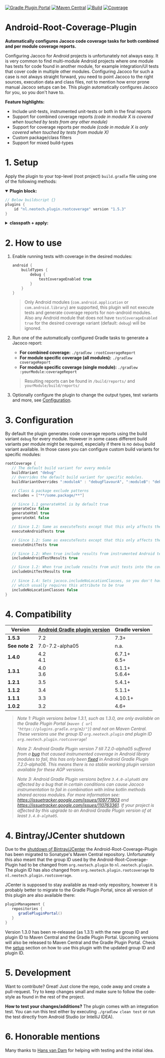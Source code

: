 [![Gradle Plugin Portal](https://img.shields.io/maven-metadata/v/https/plugins.gradle.org/m2/nl.neotech.plugin/android-root-coverage-plugin/maven-metadata.xml.svg?label=Gradle%20Plugin%20Portal)](https://plugins.gradle.org/plugin/nl.neotech.plugin.rootcoverage)
[![Maven Central](https://img.shields.io/maven-central/v/nl.neotech.plugin/android-root-coverage-plugin?label=Maven%20Central)](https://search.maven.org/artifact/nl.neotech.plugin/android-root-coverage-plugin)
[![Build](https://github.com/NeoTech-Software/Android-Root-Coverage-Plugin/actions/workflows/build.yml/badge.svg?branch=master)](https://github.com/NeoTech-Software/Android-Root-Coverage-Plugin/actions/workflows/build.yml)
[![Coverage](https://img.shields.io/codecov/c/gh/NeoTech-Software/Android-Root-Coverage-Plugin/branch/master?token=4I3MXF2WLX)](https://app.codecov.io/gh/NeoTech-Software/Android-Root-Coverage-Plugin/branch/master)

# Android-Root-Coverage-Plugin
**Automatically configures Jacoco code coverage tasks for both combined and per module coverage reports.**

Configuring Jacoco for Android projects is unfortunately not always easy. It is very common to find multi-module Android
projects where one module has tests for code found in another module, for example integration/UI tests that cover code
in multiple other modules. Configuring Jacoco for such a case is not always straight forward, you need to point Jacoco
to the right sources, execution data and class files, not to mention how error prone manual Jacoco setups can be. This
plugin automatically configures Jacoco for you, so you don't have to.

**Feature highlights:**
- Include unit-tests, instrumented unit-tests or both in the final reports
- Support for combined coverage reports *(code in module X is covered when touched by tests from any other module)*
- Support for coverage reports per module *(code in module X is only covered when touched by tests from module X)*
- Custom package/class filters
- Support for mixed build-types

# 1. Setup
Apply the plugin to your top-level (root project) `build.gradle` file using one of the
following methods:

<details open>
  <summary><strong>Plugin block:</strong></summary>

  ```groovy
  // Below buildscript {}
  plugins {
      id "nl.neotech.plugin.rootcoverage" version "1.5.3"
  }
  ```
</details>

<details>
  <summary><strong>classpath + apply:</strong></summary>

   ```groovy
   apply plugin: 'nl.neotech.plugin.rootcoverage'
   
   buildscript {
      dependencies {
         classpath 'nl.neotech.plugin:android-root-coverage-plugin:1.5.3'
      }
   }
   ```
</details>


# 2. How to use

1. Enable running tests with coverage in the desired modules:

   ```groovy
   android {
       buildTypes {
           debug {
               testCoverageEnabled true
           }
       }
   }
   ```

   > Only Android modules (`com.android.application` or `com.android.library`) are supported, this plugin will not execute
   tests and generate coverage reports for non-android modules. Also any Android module that does not have
   > `testCoverageEnabled true` for the desired coverage variant (default: `debug`) will be ignored.

2. Run one of the automatically configured Gradle tasks to generate a Jacoco report:
   - **For combined coverage:** `./gradlew :rootCoverageReport`
   - **For module specific coverage (all modules):** `./gradlew coverageReport`
   - **For module specific coverage (single module):** `./gradlew :yourModule:coverageReport`

   > Resulting reports can be found in `/build/reports/` and `yourModule/build/reports/`

3. Optionally configure the plugin to change the output types, test variants and more, see
   [Configuration](#3-configuration).


# 3. Configuration
By default the plugin generates code coverage reports using the build variant `debug` for every
module. However in some cases different build variants per module might be required, especially if
there is no `debug` build variant available. In those cases you can configure custom build variants
for specific modules:

```groovy
rootCoverage {
   // The default build variant for every module
   buildVariant "debug"
   // Overrides the default build variant for specific modules.
   buildVariantOverrides ":moduleA" : "debugFlavourA", ":moduleB": "debugFlavourA"

   // Class & package exclude patterns
   excludes = ["**/some.package/**"]

   // Since 1.1 generateHtml is by default true
   generateCsv false
   generateHtml true
   generateXml false

   // Since 1.2: Same as executeTests except that this only affects the instrumented Android tests
   executeAndroidTests true

   // Since 1.2: Same as executeTests except that this only affects the unit tests
   executeUnitTests true

   // Since 1.2: When true include results from instrumented Android tests into the coverage report
   includeAndroidTestResults true

   // Since 1.2: When true include results from unit tests into the coverage report
   includeUnitTestResults true
   
   // Since 1.4: Sets jacoco.includeNoLocationClasses, so you don't have to. Helpful when using Robolectric
   // which usually requires this attribute to be true
   includeNoLocationClasses false
}
```


# 4. Compatibility
| Version        | [Android Gradle plugin version](https://developer.android.com/studio/releases/gradle-plugin#updating-gradle) | Gradle version    |
|----------------|--------------------------------------------------------------------------------------------------------------|-------------------|
| **1.5.3**      | 7.2                                                                                                          | 7.3+              |
| **See note 2** | 7.0-7.2-alpha05                                                                                              | n.a.              |
| **1.4.0**      | 4.2<br/>4.1                                                                                                  | 6.7.1+<br/>6.5+   |
| **1.3.1**      | 4.0<br/>3.6                                                                                                  | 6.1.1+<br/>5.6.4+ |
| **1.2.1**      | 3.5                                                                                                          | 5.4.1+            |
| **1.1.2**      | 3.4                                                                                                          | 5.1.1+            |
| **1.1.1**      | 3.3                                                                                                          | 4.10.1+           |
| **1.0.2**      | 3.2                                                                                                          | 4.6+              |

> *Note 1: Plugin versions below 1.3.1, such as 1.3.0, are only available on the Gradle Plugin Portal
(`maven { url "https://plugins.gradle.org/m2/"}`) and not on Maven Central. These versions use the
group ID `org.neotech.plugin` and plugin ID `org.neotech.plugin.rootcoverage`!*

> *Note 2: Android Gradle Plugin version 7 till 7.2.0-alpha05 suffered from a
[bug](https://issuetracker.google.com/issues/195860510) that caused instrumented coverage in Android library modules to fail, this has only been
[fixed](https://github.com/NeoTech-Software/Android-Root-Coverage-Plugin/issues/36#issuecomment-977241070)
in Android Gradle Plugin 7.2.0-alpha06. This means there is no stable working plugin version available for these AGP versions.*

> *Note 3: Android Gradle Plugin versions before `3.4.0-alpha05` are affected by a bug that in certain conditions can 
cause Jacoco instrumentation to fail in combination with inline kotlin methods shared across modules. For more information
see: <https://issuetracker.google.com/issues/109771903> and <https://issuetracker.google.com/issues/110763361>.
If your project is affected by this upgrade to an Android Gradle Plugin version of at least `3.4.0-alpha05`.*


# 4. Bintray/JCenter shutdown
Due to the [shutdown of Bintray/JCenter](https://jfrog.com/blog/into-the-sunset-bintray-jcenter-gocenter-and-chartcenter/)
the Android-Root-Coverage-Plugin has been migrated to Sonatype's Maven Central repository. Unfortunately this also
meant that the group ID used by the Android-Root-Coverage-Plugin had to be changed from `org.neotech.plugin` to
`nl.neotech.plugin`. The plugin ID has also changed from `org.neotech.plugin.rootcoverage` to `nl.neotech.plugin.rootcoverage`.

 JCenter is supposed to stay available as read-only repository, however it is probably better to migrate to
 the Gradle Plugin Portal, since all version of this plugin are also available there:
```groovy
pluginManagement {
   repositories {
      gradlePluginPortal()
   }
}
```
Version 1.3.0 has been re-released (as 1.3.1) with the new group ID and plugin ID to Maven Central and the
Gradle Plugin Portal. Upcoming versions will also be released to Maven Central and the Gradle Plugin Portal.
Check the [setup](#1-setup) section on how to use this plugin with the updated group ID and plugin ID.


# 5. Development
Want to contribute? Great! Just clone the repo, code away and create a pull-request. Try to keep changes small and make
sure to follow the code-style as found in the rest of the project.

**How to test your changes/additions?**
The plugin comes with an integration test. You can run this test either by executing
`./gradlew clean test` or run the test directly from Android Studio (or IntelliJ IDEA).


# 6. Honorable mentions
Many thanks to [Hans van Dam](https://github.com/hansvdam) for helping with testing and the initial idea.